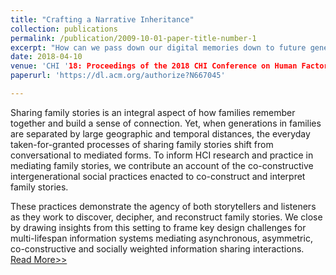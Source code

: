 ```yaml
---
title: "Crafting a Narrative Inheritance"
collection: publications
permalink: /publication/2009-10-01-paper-title-number-1
excerpt: "How can we pass down our digital memories down to future generations?"
date: 2018-04-10
venue: 'CHI '18: Proceedings of the 2018 CHI Conference on Human Factors in Computing Systems'
paperurl: 'https://dl.acm.org/authorize?N667045'

---
```

Sharing family stories is an integral aspect of how families remember together and build a sense of connection. Yet, when generations in families are separated by large geographic and temporal distances, the everyday taken-for-granted processes of sharing family stories shift from conversational to mediated forms. To inform HCI research and practice in mediating family stories, we contribute an account of the co-constructive intergenerational social practices enacted to co-construct and interpret family stories. 

These practices demonstrate the agency of both storytellers and listeners as they work to discover, decipher, and reconstruct family stories. We close by drawing insights from this setting to frame key design challenges for multi-lifespan information systems mediating asynchronous, asymmetric, co-constructive and socially weighted information sharing interactions.
[Read More>>](https://dl.acm.org/authorize?N667045)
